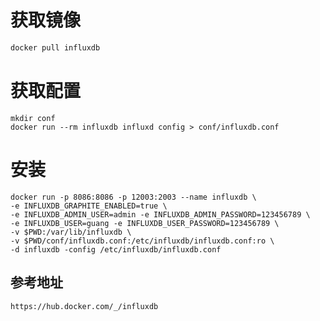 # 获取镜像

```sh
docker pull influxdb
```



# 获取配置

```shel
mkdir conf
docker run --rm influxdb influxd config > conf/influxdb.conf	 
```



# 安装

```shell
docker run -p 8086:8086 -p 12003:2003 --name influxdb \
-e INFLUXDB_GRAPHITE_ENABLED=true \
-e INFLUXDB_ADMIN_USER=admin -e INFLUXDB_ADMIN_PASSWORD=123456789 \
-e INFLUXDB_USER=guang -e INFLUXDB_USER_PASSWORD=123456789 \
-v $PWD:/var/lib/influxdb \
-v $PWD/conf/influxdb.conf:/etc/influxdb/influxdb.conf:ro \
-d influxdb -config /etc/influxdb/influxdb.conf
```



## 参考地址

```http
https://hub.docker.com/_/influxdb
```

